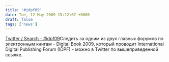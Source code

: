 ```yaml
---
title: '#idpf09'
date: Tue, 12 May 2009 15:12:07 +0000
draft: false
tags: ['news']
---
```


[Twitter / Search - #idpf09](http://twitter.com/#search?q=#idpf09)Следить за одним из двух главных форумов по электронным книгам - Digital Book 2009, который проводит International Digital Publishing Forum (IDPF) - можно в Twitter по вышеприведенной ссылке.